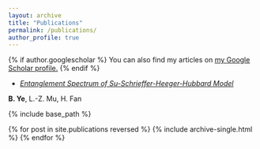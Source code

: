 ```yaml
---
layout: archive
title: "Publications"
permalink: /publications/
author_profile: true
---
```


{% if author.googlescholar %}
  You can also find my articles on <u><a href="{{author.googlescholar}}">my Google Scholar profile</a>.</u>
{% endif %}

* [_Entanglement Spectrum of Su-Schrieffer-Heeger-Hubbard Model_](http://connorlin.github.io)

__B. Ye__, L.-Z. Mu, H. Fan

{% include base_path %}

{% for post in site.publications reversed %}
  {% include archive-single.html %}
{% endfor %}
